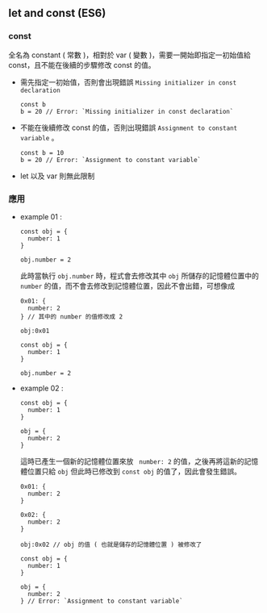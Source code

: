 ## let and const (ES6)

### const

全名為 constant ( 常數 )，相對於 var ( 變數 )，需要一開始即指定一初始值給 const，且不能在後續的步驟修改 const 的值。

 - 需先指定一初始值，否則會出現錯誤 `Missing initializer in const declaration`
    ```
    const b
    b = 20 // Error: `Missing initializer in const declaration`
    ```
 - 不能在後續修改 const 的值，否則出現錯誤 `Assignment to constant variable` 。
    ```
    const b = 10
    b = 20 // Error: `Assignment to constant variable`
    ```
  - let 以及 var 則無此限制

### 應用
 - example 01 :
    ```
    const obj = {
      number: 1
    }

    obj.number = 2
    ```
    此時當執行 `obj.number` 時，程式會去修改其中 `obj` 所儲存的記憶體位置中的  `number` 的值，而不會去修改到記憶體位置，因此不會出錯，可想像成
    ```
    0x01: {
      number: 2
    } // 其中的 number 的值修改成 2

    obj:0x01

    const obj = {
      number: 1
    }

    obj.number = 2
    ```
 - example 02 :
    ```
    const obj = {
      number: 1
    }

    obj = {
      number: 2
    }
    ```

   這時已產生一個新的記憶體位置來放 ` number: 2` 的值，之後再將這新的記憶體位置只給 `obj` 但此時已修改到 `const obj` 的值了，因此會發生錯誤。
    ```
    0x01: {
      number: 2
    }

    0x02: {
      number: 2
    }

    obj:0x02 // obj 的值 ( 也就是儲存的記憶體位置 ) 被修改了

    const obj = {
      number: 1
    }

    obj = {
      number: 2
    } // Error: `Assignment to constant variable` 
    ```

